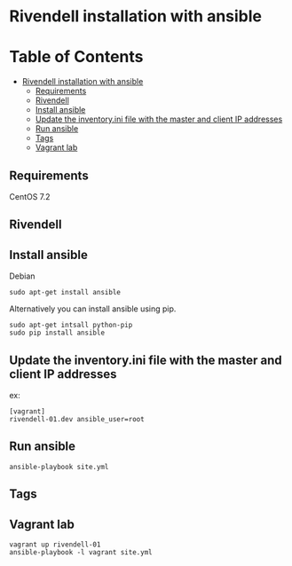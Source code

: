 # Rivendell installation with ansible

Table of Contents
=================

   * [Rivendell installation with ansible](#rivendell-installation-with-ansible)
      * [Requirements](#requirements)
      * [Rivendell](#rivendell)
      * [Install ansible](#install-ansible)
      * [Update the inventory.ini file with the master and client IP addresses](#update-the-inventoryini-file-with-the-master-and-client-ip-addresses)
      * [Run ansible](#run-ansible)
      * [Tags](#tags)
      * [Vagrant lab](#vagrant-lab)

## Requirements

CentOS 7.2

## Rivendell

## Install ansible

Debian
```
sudo apt-get install ansible
```

Alternatively you can install ansible using pip.
```
sudo apt-get intsall python-pip
sudo pip install ansible
```


## Update the inventory.ini file with the master and client IP addresses

ex:
```
[vagrant]
rivendell-01.dev ansible_user=root
```

## Run ansible

```
ansible-playbook site.yml 
```

## Tags

## Vagrant lab

```
vagrant up rivendell-01
ansible-playbook -l vagrant site.yml
```
